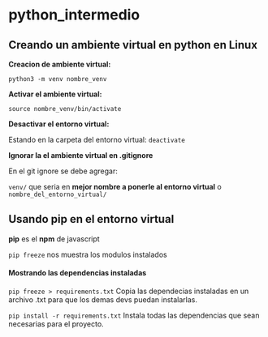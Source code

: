 # python_intermedio

## Creando un ambiente virtual en python en Linux

__Creacion de ambiente virtual:__

`python3 -m venv nombre_venv`

__Activar el ambiente virtual:__

`source nombre_venv/bin/activate`

__Desactivar el entorno virtual:__

Estando en la carpeta del entorno virtual: 
`deactivate` 

__Ignorar la el ambiente virtual en .gitignore__

En el git ignore se debe agregar:

`venv/` que seria en __mejor nombre a ponerle al entorno virtual__
o `nombre_del_entorno_virtual/`

## Usando pip en el entorno virtual 

__pip__ es el __npm__ de javascript

`pip freeze` nos muestra los modulos instalados

#### Mostrando las dependencias instaladas

`pip freeze > requirements.txt` Copia las dependecias instaladas en un archivo .txt para que los demas devs puedan instalarlas.

`pip install -r requirements.txt` Instala todas las dependencias que sean necesarias para el proyecto.